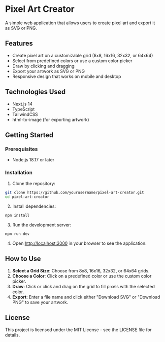 # Pixel Art Creator

A simple web application that allows users to create pixel art and export it as SVG or PNG.

## Features

- Create pixel art on a customizable grid (8x8, 16x16, 32x32, or 64x64)
- Select from predefined colors or use a custom color picker
- Draw by clicking and dragging
- Export your artwork as SVG or PNG
- Responsive design that works on mobile and desktop

## Technologies Used

- Next.js 14
- TypeScript
- TailwindCSS
- html-to-image (for exporting artwork)

## Getting Started

### Prerequisites

- Node.js 18.17 or later

### Installation

1. Clone the repository:
```bash
git clone https://github.com/yourusername/pixel-art-creator.git
cd pixel-art-creator
```

2. Install dependencies:
```bash
npm install
```

3. Run the development server:
```bash
npm run dev
```

4. Open [http://localhost:3000](http://localhost:3000) in your browser to see the application.

## How to Use

1. **Select a Grid Size**: Choose from 8x8, 16x16, 32x32, or 64x64 grids.
2. **Choose a Color**: Click on a predefined color or use the custom color picker.
3. **Draw**: Click or click and drag on the grid to fill pixels with the selected color.
4. **Export**: Enter a file name and click either "Download SVG" or "Download PNG" to save your artwork.

## License

This project is licensed under the MIT License - see the LICENSE file for details. 
